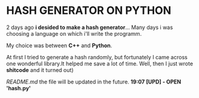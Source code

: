 # HASH GENERATOR ON PYTHON

2 days ago __i desided to make a hash generator__...
Many days i was choosing a language on which i'll write the programm.

My choice was between __C++__ and __Python__.

At first I tried to generate a hash randomly, but fortunately I came across one wonderful library.It helped me save a lot of time. Well, then I just wrote __shitcode__ and it turned out)


_README.md_ the file will be updated in the future.
__19:07__
__[UPD] - OPEN 'hash.py'__
